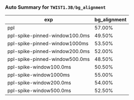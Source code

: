 ### Auto Summary for `TWIST1.3B/bg_alignment`

<!-- AUTO-GEN: SPLIT TABLE -->
| exp | bg_alignment |
| --- | --- |
| ppl | 57.00% |
| ppl-spike-pinned-window100.0ms | 49.50% |
| ppl-spike-pinned-window1000ms | 53.50% |
| ppl-spike-pinned-window200.0ms | 52.00% |
| ppl-spike-pinned-window500.0ms | 48.50% |
| ppl-spike-window100.0ms | 50.50% |
| ppl-spike-window1000ms | 55.00% |
| ppl-spike-window200.0ms | 54.00% |
| ppl-spike-window500.0ms | 52.50% |
<!-- AUTO-GEN: SPLIT TABLE -->
